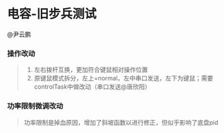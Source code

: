 # 电容-旧步兵测试
@尹云鹏
### 操作改动
>1. 左右拨杆互换，更加符合键鼠相对操作位置
>2. 原键鼠模式拆分，左上=normal，左中串口发送，左下为键鼠；需要controlTask中做改动（串口发送@唐欣阳）

### 功率限制微调改动
>功率限制是掉血原因，增加了斜坡函数以进行修正，但似乎影响了底盘pid